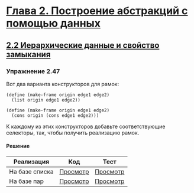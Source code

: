 # [Глава 2. Построение абстракций с помощью данных](index.md#Глава-2-Построение-абстракций-с-помощью-данных)
## [2.2 Иерархические данные и свойство замыкания](index.md#22-Иерархические-данные-и-свойство-замыкания)

### Упражнение 2.47
Вот два варианта конструкторов для рамок:

```racket
(define (make-frame origin edge1 edge2)
  (list origin edge1 edge2))

(define (make-frame origin edge1 edge2)
  (cons origin (cons edge1 edge2)))
```

К каждому из этих конструкторов добавьте соответствующие селекторы, так, чтобы
получить реализацию рамок.

#### Решение
Реализация | Код | Тест
--- | --- | ---
На базе списка | [Просмотр](../../src/chapter02/exercise_2_47a.rkt) | [Просмотр](../../test/chapter02/test_exercise_2_47a.rkt)
На базе пар | [Просмотр](../../src/chapter02/exercise_2_47b.rkt) | [Просмотр](../../test/chapter02/test_exercise_2_47b.rkt)
